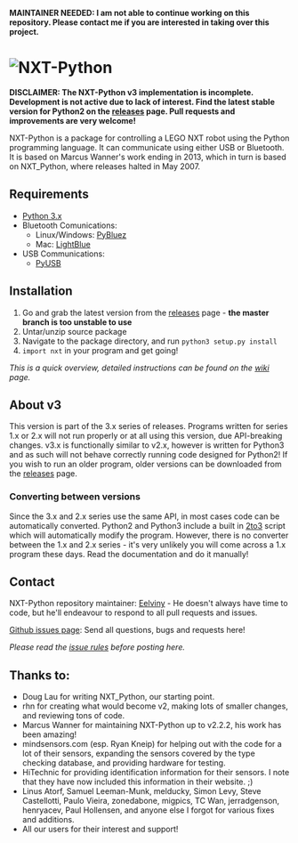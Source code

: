 **MAINTAINER NEEDED: I am not able to continue working on this repository. Please contact me if you are interested in taking over this project.**

# ![NXT-Python](https://cdn.jsdelivr.net/gh/Eelviny/nxt-python@master/logo.svg)
**DISCLAIMER: The NXT-Python v3 implementation is incomplete. Development is not active due to lack of interest. Find the latest stable version for Python2 on the [releases](https://github.com/Eelviny/nxt-python/releases) page. Pull requests and improvements are very welcome!**

NXT-Python is a package for controlling a LEGO NXT robot using the Python programming language. It can communicate using either USB or Bluetooth. It is based on Marcus Wanner's work ending in 2013, which in turn is based on NXT_Python, where releases halted in May 2007.

## Requirements
* [Python 3.x](http://www.python.org)
* Bluetooth Comunications:
  * Linux/Windows: [PyBluez](https://github.com/karulis/pybluez)
  * Mac: [LightBlue](http://lightblue.sourceforge.net/)
* USB Communications:
  * [PyUSB](https://walac.github.io/pyusb/)

## Installation
1. Go and grab the latest version from the [releases](https://github.com/Eelviny/nxt-python/releases) page - **the master branch is too unstable to use**
2. Untar/unzip source package
3. Navigate to the package directory, and run `python3 setup.py install`
4. `import nxt` in your program and get going!

*This is a quick overview, detailed instructions can be found on the [wiki](https://github.com/Eelviny/nxt-python/wiki/Installation) page.*

## About v3
This version is part of the 3.x series of releases. Programs written for series 1.x or 2.x will not run properly or at all using this version, due API-breaking changes.
v3.x is functionally similar to v2.x, however is written for Python3 and as such will not behave correctly running code designed for Python2!
If you wish to run an older program, older versions can be downloaded from the [releases](https://github.com/Eelviny/nxt-python/releases) page.

### Converting between versions
Since the 3.x and 2.x series use the same API, in most cases code can be automatically converted. Python2 and Python3 include a built in [2to3](https://docs.python.org/2/library/2to3.html) script which will automatically modify the program.
However, there is no converter between the 1.x and 2.x series - it's very unlikely you will come across a 1.x program these days. Read the documentation and do it manually!

## Contact
NXT-Python repository maintainer: [Eelviny](https://github.com/Eelviny) - He doesn't always have time to code, but he'll endeavour to respond to all pull requests and issues.

[Github issues page](https://github.com/Eelviny/nxt-python/issues): Send all questions, bugs and requests here!

*Please read the [issue rules](https://github.com/Eelviny/nxt-python/wiki/Issue-Rules) before posting here.*

## Thanks to:
* Doug Lau for writing NXT_Python, our starting point.
* rhn for creating what would become v2, making lots of smaller changes, and reviewing tons of code.
* Marcus Wanner for maintaining NXT-Python up to v2.2.2, his work has been amazing!
* mindsensors.com (esp. Ryan Kneip) for helping out with the code for a lot of their sensors, expanding the sensors covered by the type checking database, and providing hardware for testing.
* HiTechnic for providing identification information for their sensors. I note that they have now included this information in their website. ;)
* Linus Atorf, Samuel Leeman-Munk, melducky, Simon Levy, Steve Castellotti, Paulo Vieira, zonedabone, migpics, TC Wan, jerradgenson, henryacev, Paul Hollensen, and anyone else I forgot for various fixes and additions.
* All our users for their interest and support!
